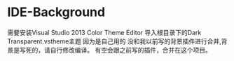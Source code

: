 # IDE-Background
需要安装Visual Studio 2013 Color Theme Editor
导入根目录下的Dark Transparent.vstheme主题
因为是自己用的 没和我以前写的背景插件进行合并,背景是写死的，请自行修改编译。
有空会跟之前写的插件，合并在这个项目。
